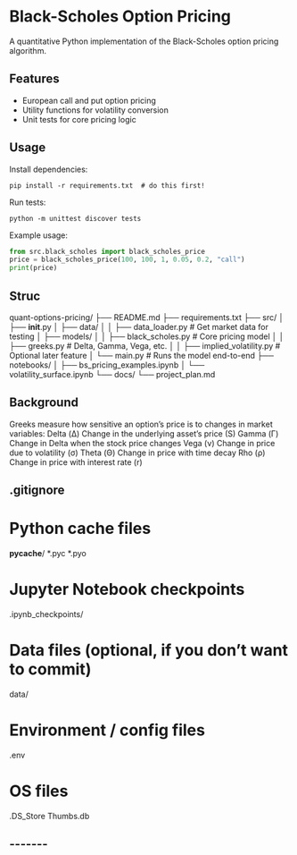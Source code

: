# Black-Scholes Option Pricing

A quantitative Python implementation of the Black-Scholes option pricing algorithm.

## Features
- European call and put option pricing
- Utility functions for volatility conversion
- Unit tests for core pricing logic

## Usage
Install dependencies:
```
pip install -r requirements.txt  # do this first!
```
Run tests:
```
python -m unittest discover tests
```
Example usage:
```python
from src.black_scholes import black_scholes_price
price = black_scholes_price(100, 100, 1, 0.05, 0.2, "call")
print(price)
```

## Struc
quant-options-pricing/
├── README.md
├── requirements.txt
├── src/
│   ├── __init__.py
│   ├── data/
│   │   ├── data_loader.py        # Get market data for testing
│   ├── models/
│   │   ├── black_scholes.py      # Core pricing model
│   │   ├── greeks.py             # Delta, Gamma, Vega, etc.
│   │   ├── implied_volatility.py # Optional later feature
│   └── main.py                   # Runs the model end-to-end
├── notebooks/
│   ├── bs_pricing_examples.ipynb
│   └── volatility_surface.ipynb
└── docs/
    └── project_plan.md

## Background

Greeks measure how sensitive an option’s price is to changes in market variables:
Delta (Δ) Change in the underlying asset’s price (S)
Gamma (Γ) Change in Delta when the stock price changes
Vega (ν) Change in price due to volatility (σ)
Theta (Θ) Change in price with time decay
Rho (ρ) Change in price with interest rate (r)

## .gitignore

# Python cache files
__pycache__/
*.pyc
*.pyo

# Jupyter Notebook checkpoints
.ipynb_checkpoints/

# Data files (optional, if you don’t want to commit)
data/

# Environment / config files
.env

# OS files
.DS_Store
Thumbs.db


## -------
